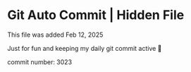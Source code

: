 # Git Auto Commit | Hidden File

This file was added Feb 12, 2025

Just for fun and keeping my daily git commit active 🤪

commit number: 3023
